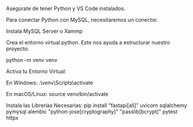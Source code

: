 Asegúrate de tener Python y VS Code instalados.

Para conectar Python con MySQL, necesitaremos un conector.

Instala MySQL Server o Xammp

Crea el entorno virtual python. Este nos ayuda a estructurar nuestro proyecto:

python -m venv venv

Activa tu Entorno Virtual:

En Windows: .\venv\Scripts\activate

En macOS/Linux: source venv/bin/activate

Instala las Librerías Necesarias:
pip install "fastapi[all]" uvicorn sqlalchemy pymysql alembic "python-jose[cryptography]" "passlib[bcrypt]" pytest httpx 

